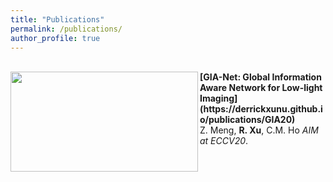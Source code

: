 ```yaml
---
title: "Publications"
permalink: /publications/
author_profile: true
---
```

<br>
<img align="left" width="300" height="160" src="https://derrickxunu.github.io/files/GIA20.PNG">
<b>[GIA-Net: Global Information Aware Network for Low-light Imaging](https://derrickxunu.github.io/publications/GIA20)</b> <br> 
Z. Meng, <b>R. Xu</b>,  C.M. Ho
<i>AIM at ECCV20</i>.
